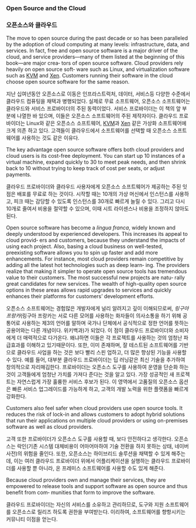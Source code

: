 ### Open Source and the Cloud

### 오픈소스와 클라우드

The move to open source during the past decade or so has been paralleled by the adoption of cloud computing at many levels: infrastructure, data, and services. In fact, free and open source software is a major driver of the cloud, and service providers—many of them listed at the beginning of this book—are major crea‐ tors of open source software. Cloud providers rely heavily on open source soft‐ ware such as Linux, and virtualization software such as [KVM](https://www.linux-kvm.org/page/Main_Page) and [Xen](https://www.xenproject.org). Customers running their software in the cloud choose open source software for the same reason.

지난 십여년동안 오픈소스로 이동은 인프라스트럭처, 데이터, 서비스등 다양한 수준에서 클라우드 컴퓨팅을 채택과 병행되었다. 
실제로 무료 소프트웨어, 오픈소스 소프트웨어는 클라우드와 서비스 프로바이더의 주된 동력이었다. 
서비스 프로바이더는 이 책의 앞 부분에 나열한 바 있으며, 이들은 오픈소스 소프트웨어의 주된 제작자이다. 
클라우드 프로바이더는 Linux와 같은 오픈소스 소프트웨어, [KVM](https://www.linux-kvm.org/page/Main_Page)과 [Xen](https://www.xenproject.org) 같은 가상화 소프트웨어에 크게 의존 하고 있다. 
고객들이 클라우드에서 소프트웨어를 선택할 때 오픈소스 소프트웨어를 사용하는 것도 같은 이유다.

The key advantage open source software offers both cloud providers and cloud users is its cost-free deployment. You can start up 10 instances of a virtual machine, expand quickly to 30 to meet peak needs, and then shrink back to 10 without trying to keep track of cost per seats, or adjust payments.

클라우드 프로바이더와 클라우드 사용자에게 오픈소스 소프트웨어가 제공하는 주된 잇점은 배포를 무료로 하는 것이다. 
시작할 때는 10개의 가상 머신에서 인스턴스를 사용하고, 피크 때는 감당할 수 있도록 인스턴스를 30개로 빠르게 늘릴 수 있다. 
그리고 다시 10개로 줄여서 비용을 절약할 수 있으며, 이때 시트 라이센스나 비용을 조정하지 않아도 된다.

Open source software has become a *lingua franca*, widely known and deeply understood by experienced developers. This increases its appeal to cloud provid‐ ers and customers, because they understand the impacts of using each project. Also, basing a cloud business on well-tested, preexisting software allows you to spin up faster and add more enhancements. For instance, most cloud providers remain competitive by adding all the latest hot technologies such as deep learn‐ ing. The providers realize that making it simpler to operate open source tools has tremendous value to their customers. The most successful new projects are natu‐ rally great candidates for new services. The wealth of high-quality open source options in these areas allows rapid upgrades to services and quickly enhances their platforms for customers’ development efforts.

오픈소스 소프트웨어는 경험많은 개발자에게 널리 알려지고 깊이 이해되므로써, *링구아 프랑카*(링구아 프랑카는 서로 다른 모어를 사용하는 화자들이 의사소통을 하기 위해 공통어로 사용하는 제3의 언어를 말하며 국가나 단체에서 공식적으로 정한 언어를 뜻하는 공용어와는 다른 개념이다. 위키백과)가 되었다. 
이 점이 클라우드 프로바이더와 소비자에게 더 매력적으로 다가온다. 왜냐하면 이들은 각 프로젝트를 사용하는 것의 엄청난 파급효과를 이해하고 있기때문이다. 
또한, 이미 존재하며, 잘 테스트된 소프트웨어를 기반으로 클라우드 사업을 하는 것은 보다 빨리 스핀 업하고, 더 많은 향상된 기능을 사용할 수 있다. 
예를 들어, 대부분 클라우드 프로바이더는 딥 러닝같은 최신 기술을 추가하여 창의적으로 자리매김한다. 
프로바이더는 오픈소스 도구를 사용하여 운영을 단순화 하는 것이 고객들에게 엄청난 가치를 가져다 준다는 것을 알고 있다. 
가장 성공적인 새 프로젝트는 자연스럽게 가장 훌륭한 서비스 후보가 된다. 
이 영역에서 고품질의 오픈소스 옵션은 빠른 서비스 업그레이드를 가능하게 하고, 고객의 개발 노력을 위한 플랫폼을 빠르게 강화한다. 

Customers also feel safer when cloud providers use open source tools. It reduces the risk of lock-in and allows customers to adopt hybrid solutions that run their applications on multiple cloud providers or using on-premises software as well as cloud providers.

고객 또한 프로바이더가 오픈소스 도구를 사용할 때, 보다 안전하다고 생각한다. 
오픈소스는 락인(기존 시스템 대체비용이 어마어마하여 기술 전환을 하지 못하는 상태, 네이버 사전)의 위험을 줄인다. 
또한, 오픈소스는 하이브리드 솔루션을 채택할 수 있게 해주는데, 이는 여러 클라우드 프로바이더 위에서 어플리케이션을 실행하는 클라우드 프로바이더를 사용할 뿐 아니라, 온 프레미스 소프트웨어를 사용할 수도 있게 해준다.

Because cloud providers own and manage their services, they are empowered to release tools and support software as open source and thus benefit from com‐ munities that form to improve the software.

클라우드 프로바이더는 자신의 서비스를 소유하고 관리하므로, 도구와 지원 소프트웨어를 오픈소스로 릴리즈 하도록 권한을 부여받는다. 
이리하여, 소프트웨어를 향항시키는 커뮤니티 이점을 얻는다.
